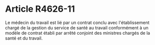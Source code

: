 # Article R4626-11

Le médecin du travail est lié par un contrat conclu avec l'établissement chargé de la gestion du service de santé au travail conformément à un modèle de contrat établi par arrêté conjoint des ministres chargés de la santé et du travail.